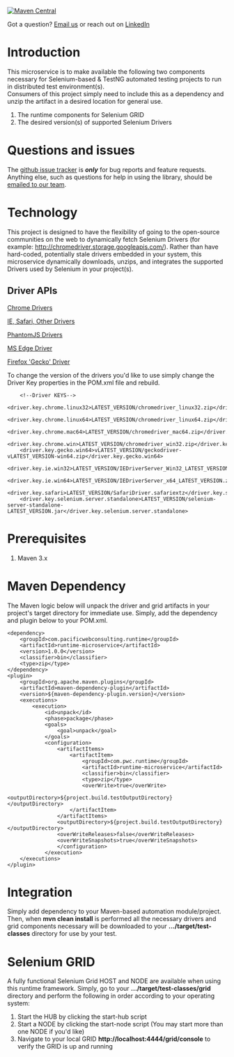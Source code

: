[![Maven Central](https://maven-badges.herokuapp.com/maven-central/com.pacificwebconsulting.runtime/runtime-microservice/badge.svg?style=plastic)](https://maven-badges.herokuapp.com/maven-central/com.pacificwebconsulting.runtime/runtime-microservice)

Got a question?  [Email us](http://www.pacificwebconsulting.com/contact/) or reach out on [LinkedIn](https://www.linkedin.com/in/alombardo/) 

# Introduction

This microservice is to make available the following two components necessary for Selenium-based & TestNG automated testing projects to run in distributed test environment(s).  
Consumers of this project simply need to include this as a dependency and unzip the artifact in a desired location for general use.
  
  1. The runtime components for Selenium GRID
  2. The desired version(s) of supported Selenium Drivers
  
# Questions and issues

The [github issue tracker](https://github.com/AnthonyL22/runtime-microservice/issues) is **_only_** for bug reports and 
feature requests. Anything else, such as questions for help in using the library, should be [emailed to our team](http://www.pacificwebconsulting.com/contact/).  

# Technology

This project is designed to have the flexibility of going to the open-source communities on the web to dynamically fetch 
Selenium Drivers (for example: http://chromedriver.storage.googleapis.com/).  Rather than have hard-coded, potentially 
stale drivers embedded in your system, this microservice dynamically downloads, unzips, and integrates the supported 
Drivers used by Selenium in your project(s).  

## Driver APIs

[Chrome Drivers](http://chromedriver.storage.googleapis.com/) 

[IE, Safari, Other Drivers](http://selenium-release.storage.googleapis.com/) 

[PhantomJS Drivers](https://bitbucket.org/ariya/phantomjs/downloads/) 

[MS Edge Driver](http://www.microsoft.com/en-us/download/details.aspx?id=48740)
 
[Firefox 'Gecko' Driver](https://github.com/mozilla/geckodriver/releases/download/) 
    
To change the version of the drivers you'd like to use simply change the Driver Key properties in the POM.xml file and 
rebuild.
 
```
    <!--Driver KEYS-->
    <driver.key.chrome.linux32>LATEST_VERSION/chromedriver_linux32.zip</driver.key.chrome.linux32>
    <driver.key.chrome.linux64>LATEST_VERSION/chromedriver_linux64.zip</driver.key.chrome.linux64>
    <driver.key.chrome.mac64>LATEST_VERSION/chromedriver_mac64.zip</driver.key.chrome.mac64>
    <driver.key.chrome.win>LATEST_VERSION/chromedriver_win32.zip</driver.key.chrome.win>
    <driver.key.gecko.win64>vLATEST_VERSION/geckodriver-vLATEST_VERSION-win64.zip</driver.key.gecko.win64>
    <driver.key.ie.win32>LATEST_VERSION/IEDriverServer_Win32_LATEST_VERSION.zip</driver.key.ie.win32>
    <driver.key.ie.win64>LATEST_VERSION/IEDriverServer_x64_LATEST_VERSION.zip</driver.key.ie.win64>
    <driver.key.safari>LATEST_VERSION/SafariDriver.safariextz</driver.key.safari>
    <driver.key.selenium.server.standalone>LATEST_VERSION/selenium-server-standalone-LATEST_VERSION.jar</driver.key.selenium.server.standalone>
```

# Prerequisites

1. Maven 3.x

# Maven Dependency

The Maven logic below will unpack the driver and grid artifacts in your project's target directory for immediate use.  Simply,
 add the dependency and plugin below to your POM.xml.

```
<dependency>
    <groupId>com.pacificwebconsulting.runtime</groupId>
    <artifactId>runtime-microservice</artifactId>
    <version>1.0.0</version>
    <classifier>bin</classifier>
    <type>zip</type>
</dependency>
<plugin>
    <groupId>org.apache.maven.plugins</groupId>
    <artifactId>maven-dependency-plugin</artifactId>
    <version>${maven-dependency-plugin.version}</version>
    <executions>
        <execution>
            <id>unpack</id>
            <phase>package</phase>
            <goals>
                <goal>unpack</goal>
            </goals>
            <configuration>
                <artifactItems>
                    <artifactItem>
                        <groupId>com.pwc.runtime</groupId>
                        <artifactId>runtime-microservice</artifactId>
                        <classifier>bin</classifier>
                        <type>zip</type>
                        <overWrite>true</overWrite>
                        <outputDirectory>${project.build.testOutputDirectory}</outputDirectory>
                    </artifactItem>
                </artifactItems>
                <outputDirectory>${project.build.testOutputDirectory}</outputDirectory>
                <overWriteReleases>false</overWriteReleases>
                <overWriteSnapshots>true</overWriteSnapshots>
                </configuration>
            </execution>
    </executions>
</plugin>
```

# Integration

Simply add dependency to your Maven-based automation module/project.  Then, when **mvn clean install** is performed all
the necessary drivers and grid components necessary will be downloaded to your **.../target/test-classes** directory
for use by your test.

# Selenium GRID

A fully functional Selenium Grid HOST and NODE are available when using this runtime framework.  Simply, go to your
**.../target/test-classes/grid** directory and perform the following in order according to your operating system:

  1. Start the HUB by clicking the start-hub script
  2. Start a NODE by clicking the start-node script (You may start more than one NODE if you'd like)
  3. Navigate to your local GRID **http://localhost:4444/grid/console** to verify the GRID is up and running

